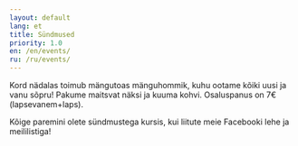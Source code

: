 ```yaml
---
layout: default
lang: et
title: Sündmused
priority: 1.0
en: /en/events/
ru: /ru/events/
---
```


Kord nädalas toimub mängutoas mänguhommik, kuhu ootame kõiki uusi ja vanu sõpru! Pakume maitsvat näksi ja kuuma kohvi. Osaluspanus on 7€ (lapsevanem+laps). 

Kõige paremini olete sündmustega kursis, kui liitute meie Facebooki lehe ja meililistiga!


